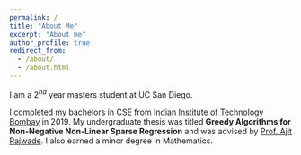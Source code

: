 ```yaml
---
permalink: /
title: "About Me"
excerpt: "About me"
author_profile: true
redirect_from: 
  - /about/
  - /about.html
---
```


I am a $2^{nd}$ year masters student at UC San Diego.

I completed my bachelors in CSE from [Indian Institute of Technology Bombay](http://www.iitb.ac.in/) in 2019. My undergraduate thesis was titled **Greedy Algorithms for Non-Negative Non-Linear Sparse Regression** and was advised by [Prof. Ajit Rajwade](https://www.cse.iitb.ac.in/~ajitvr/). I also earned a minor degree in Mathematics.
